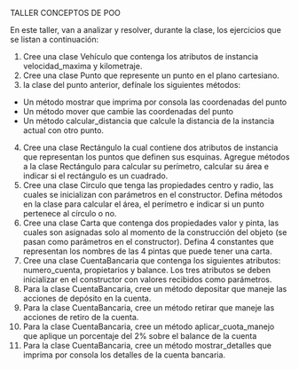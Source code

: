 TALLER CONCEPTOS DE POO

En este taller, van a analizar y resolver, durante la clase, los ejercicios que se listan a continuación:

1. Cree una clase Vehículo que contenga los atributos de instancia velocidad_maxima y kilometraje.
2. Cree una clase Punto que represente un punto en el plano cartesiano.
3.  la clase del punto anterior, defínale los siguientes métodos:
- Un método mostrar que imprima por consola las coordenadas del punto
- Un método mover que cambie las coordenadas del punto
- Un método calcular_distancia que calcule la distancia de la instancia actual con otro punto.
4. Cree una clase Rectángulo la cual contiene dos atributos de instancia que representan los puntos que definen sus esquinas. Agregue métodos a la clase Rectángulo para calcular su perímetro, calcular su área e indicar si el rectángulo es un cuadrado.
5. Cree una clase Circulo que tenga las propiedades centro y radio, las cuales se inicializan con parámetros en el constructor. Defina métodos en la clase para calcular el área, el perímetro e indicar si un punto pertenece al círculo o no.
6. Cree una clase Carta que contenga dos propiedades valor y pinta, las cuales son asignadas solo al momento de la construcción del objeto (se pasan como parámetros en el constructor). Defina 4 constantes que representan los nombres de las 4 pintas que puede tener una carta.
7. Cree una clase CuentaBancaria que contenga los siguientes atributos: numero_cuenta, propietarios y balance. Los tres atributos se deben inicializar en el constructor con valores recibidos como parámetros.
8. Para la clase CuentaBancaria, cree un método depositar que maneje las acciones de depósito en la cuenta.
9. Para la clase CuentaBancaria, cree un método retirar que maneje las acciones de retiro de la cuenta.
10. Para la clase CuentaBancaria, cree un método aplicar_cuota_manejo que aplique un porcentaje del 2% sobre el balance de la cuenta
11. Para la clase CuentaBancaria, cree un método mostrar_detalles que imprima por consola los detalles de la cuenta bancaria.